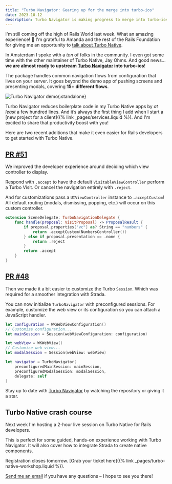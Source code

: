 ```yaml
---
title: "Turbo Navigator: Gearing up for the merge into turbo-ios"
date: 2023-10-12
description: Turbo Navigator is making progress to merge into turbo-ios, reducing boilerplate code and introducing new features.
---
```


I'm still coming off the high of Rails World last week. What an amazing experience! 🤩 I'm grateful to Amanda and the rest of the Rails Foundation for giving me an opportunity to [talk about Turbo Native](https://rubyonrails.org/world/agenda/day-2/6-joe-masilotti-se4ssion).

In Amsterdam I spoke with a _ton_ of folks in the community. I even got some time with the other maintainer of Turbo Native, Jay Ohms. And good news... **we are almost ready to upstream [Turbo Navigator](https://github.com/joemasilotti/TurboNavigator) into turbo-ios**!

The package handles common navigation flows from configuration that lives on your server. It goes beyond the demo app of pushing screens and presenting modals, covering **15+ different flows**.

![Turbo Navigator demo](/assets/images/turbo-navigator-upstream/turbo-navigator-demo.gif){:standalone}

Turbo Navigator reduces boilerplate code in my Turbo Native apps by _at least_ a few hundred lines. And it’s always the first thing I add when I start a [new project for a client]({% link _pages/services.liquid %}). And I'm excited to share that productivity boost with you!

Here are two recent additions that make it even easier for Rails developers to get started with Turbo Native.

## [PR #51](https://github.com/joemasilotti/TurboNavigator/pull/51)

We improved the developer experience around deciding which view controller to display.

Respond with `.accept` to have the default `VisitableViewController` perform a Turbo Visit. Or cancel the navigation entirely with `.reject`.

And for customizations pass a `UIViewController` instance to `.acceptCustom`! All default routing (modals, dismissing, popping, etc.) will occur on this custom controller.

```swift
extension SceneDelegate: TurboNavigationDelegate {
    func handle(proposal: VisitProposal) -> ProposalResult {
        if proposal.properties["vc"] as? String == "numbers" {
            return .acceptCustom(NumbersController())
        } else if proposal.presentation == .none {
            return .reject
        }
        return .accept
    }
}
```

## [PR #48](https://github.com/joemasilotti/TurboNavigator/pull/48)

Then we made it a bit easier to customize the Turbo `Session`. Which was required for a smoother integration with Strada.

You can now initialize `TurboNavigator` with preconfigured sessions. For example, customize the web view or its configuration so you can attach a JavaScript handler.

```swift
let configuration = WKWebViewConfiguration()
// Customize configuration...
let mainSession = Session(webViewConfiguration: configuration)

let webView = WKWebView()
// Customize web view...
let modalSession = Session(webView: webView)

let navigator = TurboNavigator(
    preconfiguredMainSession: mainSession,
    preconfiguredModalSession: modalSession,
    delegate: self
)
```

Stay up to date with [Turbo Navigator](https://github.com/joemasilotti/TurboNavigator) by watching the repository or giving it a star.

## Turbo Native crash course

Next week I'm hosting a 2-hour live session on Turbo Native for Rails developers.

This is perfect for some guided, hands-on experience working with Turbo Navigator. It will also cover how to integrate Strada to create native components.

Registration closes tomorrow. [Grab your ticket here]({% link _pages/turbo-native-workshop.liquid %}).

[Send me an email](mailto:joe@masilotti.com) if you have any questions – I hope to see you there!
